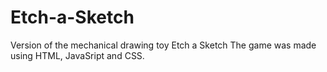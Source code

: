 # Etch-a-Sketch
Version of the mechanical drawing toy Etch a Sketch
The game was made using HTML, JavaSript and CSS.
